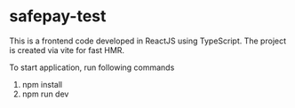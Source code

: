 # safepay-test
This is a frontend code developed in ReactJS using TypeScript. The project is created via vite for fast HMR. 

To start application, run following commands

1. npm install
2. npm run dev
